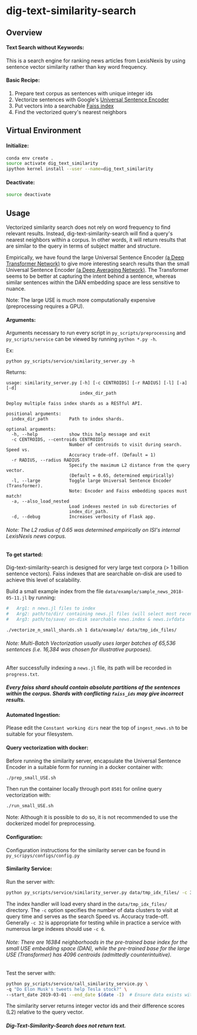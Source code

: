 # dig-text-similarity-search

## Overview
#### Text Search without Keywords:
This is a search engine for ranking news articles from LexisNexis 
by using sentence vector similarity rather than key word frequency. 


#### Basic Recipe:
1) Prepare text corpus as sentences with unique integer ids
2) Vectorize sentences with Google's [Universal Sentence Encoder](https://tfhub.dev/google/universal-sentence-encoder-large/3)
3) Put vectors into a searchable [Faiss index](https://github.com/facebookresearch/faiss)
4) Find the vectorized query's nearest neighbors


## Virtual Environment
#### Initialize:
```bash
conda env create .
source activate dig_text_similarity
ipython kernel install --user --name=dig_text_similarity
```

#### Deactivate:
```bash
source deactivate
```


## Usage
Vectorized similarity search does not rely on word frequency to find relevant results. 
Instead, dig-text-similarity-search will find a query's nearest neighbors within a corpus. 
In other words, it will return results that are similar to the query in terms of 
subject matter and structure. 

Empirically, we have found the large Universal Sentence Encoder 
[(a Deep Transformer Network)](https://tfhub.dev/google/universal-sentence-encoder-large/3) 
to give more interesting search results than the small Universal Sentence Encoder 
[(a Deep Averaging Network)](https://tfhub.dev/google/universal-sentence-encoder/2). 
The Transformer seems to be better at capturing the intent behind a sentence, 
whereas similar sentences within the DAN embedding space are less sensitive to nuance.

Note: The large USE is much more computationally expensive (preprocessing requires a GPU).

#### Arguments:

Arguments necessary to run every script in `py_scripts/preprocessing` and `py_scripts/service` can be 
viewed by running `python *.py -h`. 

Ex: 
```
python py_scripts/service/similarity_server.py -h
```

Returns: 
```
usage: similarity_server.py [-h] [-c CENTROIDS] [-r RADIUS] [-l] [-a] [-d]
                            index_dir_path

Deploy multiple faiss index shards as a RESTful API.

positional arguments:
  index_dir_path        Path to index shards.

optional arguments:
  -h, --help            show this help message and exit
  -c CENTROIDS, --centroids CENTROIDS
                        Number of centroids to visit during search. Speed vs.
                        Accuracy trade-off. (Default = 1)
  -r RADIUS, --radius RADIUS
                        Specify the maximum L2 distance from the query vector.
                        (Default = 0.65, determined empirically)
  -l, --large           Toggle large Universal Sentence Encoder (Transformer).
                        Note: Encoder and Faiss embedding spaces must match!
  -a, --also_load_nested
                        Load indexes nested in sub directories of
                        index_dir_path.
  -d, --debug           Increases verbosity of Flask app.
```

###### Note: The L2 radius of 0.65 was determined empirically on ISI's internal LexisNexis news corpus. 

#### To get started:
Dig-text-similarity-search is designed for very large text corpora (> 1 billion sentence vectors). 
Faiss indexes that are searchable on-disk are used to achieve this level of scalability. 

Build a small example index from the file `data/example/sample_news_2018-05-11.jl` by running:
```bash
#   Arg1: n news.jl files to index
#   Arg2: path/to/dir/ containing news.jl files (will select most recent date)
#   Arg3: path/to/save/ on-disk searchable news.index & news.ivfdata

./vectorize_n_small_shards.sh 1 data/example/ data/tmp_idx_files/
```

###### Note: Multi-Batch Vectorization usually uses larger batches of 65,536 sentences (i.e. 16,384 was chosen for illustrative purposes). 

After successfully indexing a `news.jl` file, its path will be recorded in `progress.txt`.

##### Every faiss shard should contain absolute partitions of the sentences within the corpus. Shards with conflicting `faiss_ids` may give incorrect results. 

#### Automated Ingestion:
Please edit the `Constant working dirs` near the top of `ingest_news.sh` to be suitable for your filesystem. 

#### Query vectorization with docker:
Before running the similarity server, encapsulate the Universal Sentence Encoder in a suitable 
form for running in a docker container with:

```bash
./prep_small_USE.sh
```

Then run the container locally through port `8501` for online query vectorization with: 

```bash
./run_small_USE.sh
```

Note: Although it is possible to do so, it is not recommended to use 
the dockerized model for preprocessing.

#### Configuration:
Configuration instructions for the similarity server can be found in `py_scripys/configs/config.py`

#### Similarity Service:
Run the server with:
```bash
python py_scripts/service/similarity_server.py data/tmp_idx_files/ -c 32
```

The index handler will load every shard in the `data/tmp_idx_files/` directory. The `-c` option specifies the number of 
data clusters to visit at query time and serves as the search Speed vs. Accuracy trade-off. Generally `-c 32` is 
appropriate for testing while in practice a service with numerous large indexes should use `-c 6`.

###### Note: There are 16384 neighborhoods in the pre-trained base index for the small USE embedding space (DAN), while the pre-trained base for the large USE (Transformer) has 4096 centroids (admittedly counterintuitive).

Test the server with: 
```bash
python py_scripts/service/call_similarity_service.py \
-q "Do Elon Musk's tweets help Tesla stock?" \
--start_date 2019-03-01 --end_date $(date -I)  # Ensure data exists within date-search-range
```

The similarity server returns integer vector ids and their difference scores (L2) relative to the query vector. 
##### Dig-Text-Similarity-Search does not return text.

